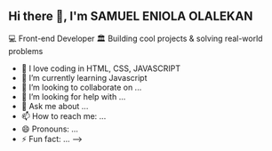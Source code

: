 ## Hi there 👋, I'm SAMUEL ENIOLA OLALEKAN
💻 Front-end Developer
🏛️ Building cool projects & solving real-world problems
- 🔭 I love coding in HTML, CSS, JAVASCRIPT
- 🌱 I’m currently learning Javascript
- 👯 I’m looking to collaborate on ...
- 🤔 I’m looking for help with ...
- 💬 Ask me about ...
- 📫 How to reach me: ...
- 😄 Pronouns: ...
- ⚡ Fun fact: ...
-->
